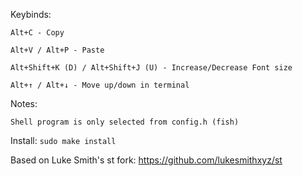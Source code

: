 Keybinds:

	Alt+C - Copy
	
	Alt+V / Alt+P - Paste
	
	Alt+Shift+K (D) / Alt+Shift+J (U) - Increase/Decrease Font size
	
	Alt+↑ / Alt+↓ - Move up/down in terminal

Notes:

	Shell program is only selected from config.h (fish)

Install:
	`sudo make install`

Based on Luke Smith's st fork: https://github.com/lukesmithxyz/st
